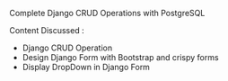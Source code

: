 Complete Django CRUD Operations with PostgreSQL

Content Discussed :
 - Django CRUD Operation
 - Design Django Form with Bootstrap and crispy forms
 - Display DropDown in Django Form 
